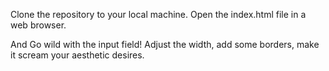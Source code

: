 Clone the repository to your local machine.
Open the index.html file in a web browser.


And Go wild with the input field! Adjust the width, add some borders, make it scream your aesthetic desires.
